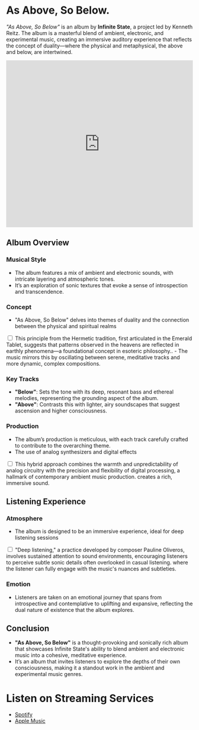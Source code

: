 # As Above, So Below.


*"As Above, So Below"* is an album by **Infinite State**, a project led by Kenneth Reitz. The album is a masterful blend of ambient, electronic, and experimental music, creating an immersive auditory experience that reflects the concept of duality—where the physical and metaphysical, the above and below, are intertwined.

<iframe allow="autoplay *; encrypted-media *;" frameborder="0" height="450" style="width:100%;max-width:660px;overflow:hidden;background:transparent;" sandbox="allow-forms allow-popups allow-same-origin allow-scripts allow-storage-access-by-user-activation allow-top-navigation-by-user-activation" src="https://embed.music.apple.com/us/album/as-above-so-below/1440343978"></iframe>

## Album Overview

### Musical Style
- The album features a mix of ambient and electronic sounds, with intricate layering and atmospheric tones.
- It’s an exploration of sonic textures that evoke a sense of introspection and transcendence.

### Concept
- "As Above, So Below" delves into themes of duality and the connection between the physical and spiritual realms<label for="sn-hermeticism" class="margin-toggle sidenote-number"></label>
<input type="checkbox" id="sn-hermeticism" class="margin-toggle"/>
<span class="sidenote">This principle from the Hermetic tradition, first articulated in the Emerald Tablet, suggests that patterns observed in the heavens are reflected in earthly phenomena—a foundational concept in esoteric philosophy.</span>.
- The music mirrors this by oscillating between serene, meditative tracks and more dynamic, complex compositions.

### Key Tracks
- **"Below"**: Sets the tone with its deep, resonant bass and ethereal melodies, representing the grounding aspect of the album.
- **"Above"**: Contrasts this with lighter, airy soundscapes that suggest ascension and higher consciousness.

### Production
- The album’s production is meticulous, with each track carefully crafted to contribute to the overarching theme.
- The use of analog synthesizers and digital effects<label for="sn-analog-digital" class="margin-toggle sidenote-number"></label>
<input type="checkbox" id="sn-analog-digital" class="margin-toggle"/>
<span class="sidenote">This hybrid approach combines the warmth and unpredictability of analog circuitry with the precision and flexibility of digital processing, a hallmark of contemporary ambient music production.</span> creates a rich, immersive sound.

## Listening Experience

### Atmosphere
- The album is designed to be an immersive experience, ideal for deep listening sessions<label for="sn-deep-listening" class="margin-toggle sidenote-number"></label>
<input type="checkbox" id="sn-deep-listening" class="margin-toggle"/>
<span class="sidenote">"Deep listening," a practice developed by composer Pauline Oliveros, involves sustained attention to sound environments, encouraging listeners to perceive subtle sonic details often overlooked in casual listening.</span> where the listener can fully engage with the music's nuances and subtleties.

### Emotion
- Listeners are taken on an emotional journey that spans from introspective and contemplative to uplifting and expansive, reflecting the dual nature of existence that the album explores.

## Conclusion
- **"As Above, So Below"** is a thought-provoking and sonically rich album that showcases Infinite State's ability to blend ambient and electronic music into a cohesive, meditative experience.
- It’s an album that invites listeners to explore the depths of their own consciousness, making it a standout work in the ambient and experimental music genres.

# Listen on Streaming Services

- [Spotify](https://open.spotify.com/album/3DH7kyV3oRhvfp5mDzZtXh)
- [Apple Music](https://music.apple.com/us/album/as-above-so-below/1440343978)
